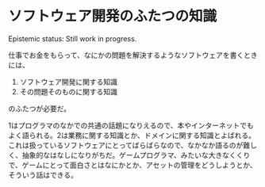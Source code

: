 # ソフトウェア開発のふたつの知識

Epistemic status: Still work in progress.

仕事でお金をもらって、なにかの問題を解決するようなソフトウェアを書くときには、

1. ソフトウェア開発に関する知識
2. その問題そのものに関する知識

のふたつが必要だ。

1はプログラマのなかでの共通の話題になりえるので、本やインターネットでもよく語られる。2は業務に関する知識とか、ドメインに関する知識とよばれる。これは扱っているソフトウェアにとってばらばらなので、なかなか語るのが難しく、抽象的なはなしになりがちだ。ゲームプログラマ、みたいな大きなくくりで、ゲームにとって面白さとはなにかとか、アセットの管理をどうしようとか、そういう話はできる。

